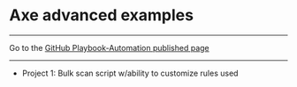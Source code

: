 # Axe advanced examples

<hr>

Go to the [GitHub Playbook-Automation published page](https://akingkci.github.io/Dev-Automation/)

<hr>

  * Project 1: Bulk scan script w/ability to customize rules used

